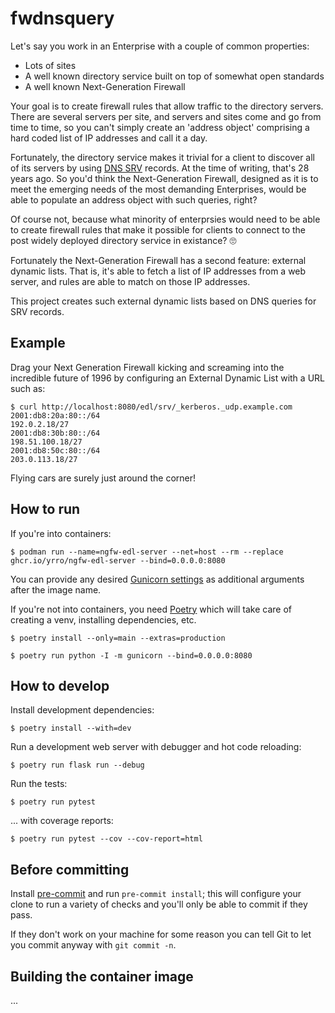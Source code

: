 # fwdnsquery

Let's say you work in an Enterprise with a couple of common properties:

* Lots of sites
* A well known directory service built on top of somewhat open standards
* A well known Next-Generation Firewall

Your goal is to create firewall rules that allow traffic to the directory
servers. There are several servers per site, and servers and sites come and go
from time to time, so you can't simply create an 'address object' comprising a
hard coded list of IP addresses and call it a day.

Fortunately, the directory service makes it trivial for a client to discover
all of its servers by using [DNS
SRV](https://datatracker.ietf.org/doc/html/rfc2782) records. At the time of
writing, that's 28 years ago. So you'd think the Next-Generation Firewall,
designed as it is to meet the emerging needs of the most demanding Enterprises,
would be able to populate an address object with such queries, right?

Of course not, because what minority of enterprsies would need to be able to
create firewall rules that make it possible for clients to connect to the post
widely deployed directory service in existance? 🙄

Fortunately the Next-Generation Firewall has a second feature: external dynamic
lists. That is, it's able to fetch a list of IP addresses from a web server,
and rules are able to match on those IP addresses.

This project creates such external dynamic lists based on DNS queries for SRV
records.

## Example

Drag your Next Generation Firewall kicking and screaming into the incredible
future of 1996 by configuring an External Dynamic List with a URL such as:

    $ curl http://localhost:8080/edl/srv/_kerberos._udp.example.com
    2001:db8:20a:80::/64
    192.0.2.18/27
    2001:db8:30b:80::/64
    198.51.100.18/27
    2001:db8:50c:80::/64
    203.0.113.18/27

Flying cars are surely just around the corner!

## How to run

If you're into containers:

```
$ podman run --name=ngfw-edl-server --net=host --rm --replace ghcr.io/yrro/ngfw-edl-server --bind=0.0.0.0:8080
```

You can provide any desired [Gunicorn
settings](https://docs.gunicorn.org/en/latest/settings.html) as additional
arguments after the image name.

If you're not into containers, you need [Poetry](https://python-poetry.org/)
which will take care of creating a venv, installing dependencies, etc.

```
$ poetry install --only=main --extras=production

$ poetry run python -I -m gunicorn --bind=0.0.0.0:8080
```

## How to develop

Install development dependencies:

```
$ poetry install --with=dev
```

Run a development web server with debugger and hot code reloading:

```
$ poetry run flask run --debug
```

Run the tests:

```
$ poetry run pytest
```

... with coverage reports:

```
$ poetry run pytest --cov --cov-report=html
```

## Before committing

Install [pre-commit](https://pre-commit.com/) and run `pre-commit install`;
this will configure your clone to run a variety of checks and you'll only be
able to commit if they pass.

If they don't work on your machine for some reason you can tell Git to let you
commit anyway with `git commit -n`.

## Building the container image

...
